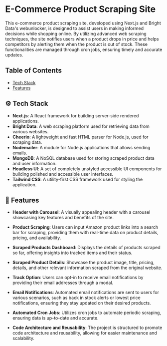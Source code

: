 # E-Commerce Product Scraping Site

This e-commerce product scraping site, developed using Next.js and Bright Data's webunlocker, is designed to assist users in making informed decisions while shopping online. By utilizing advanced web scraping techniques, the site notifies users when a product drops in price and helps competitors by alerting them when the product is out of stock. These functionalities are managed through cron jobs, ensuring timely and accurate updates.

## Table of Contents 

- [Tech Stack](#tech-stack)
- [Features](#features)

## ⚙️ Tech Stack <a name="tech-stack"></a>

- **Next.js**: A React framework for building server-side rendered applications.
- **Bright Data**: A web scraping platform used for retrieving data from various websites.
- **Cheerio**: A lightweight and fast HTML parser for Node.js, used for scraping data.
- **Nodemailer**: A module for Node.js applications that allows sending emails.
- **MongoDB**: A NoSQL database used for storing scraped product data and user information.
- **Headless UI**: A set of completely unstyled accessible UI components for building polished and accessible user interfaces.
- **Tailwind CSS**: A utility-first CSS framework used for styling the application.

## 🔋 Features <a name="features"></a>

- **Header with Carousel**: A visually appealing header with a carousel showcasing key features and benefits of the site.
  
- **Product Scraping**: Users can input Amazon product links into a search bar for scraping, providing them with real-time data on product details, pricing, and availability.

- **Scraped Products Dashboard**: Displays the details of products scraped so far, offering insights into tracked items and their status.

- **Scraped Product Details**: Showcase the product image, title, pricing, details, and other relevant information scraped from the original website.

- **Track Option**: Users can opt-in to receive email notifications by providing their email addresses through a modal.

- **Email Notifications**: Automated email notifications are sent to users for various scenarios, such as back in stock alerts or lowest price notifications, ensuring they stay updated on their desired products.

- **Automated Cron Jobs**: Utilizes cron jobs to automate periodic scraping, ensuring data is up-to-date and accurate.

- **Code Architecture and Reusability**: The project is structured to promote code architecture and reusability, allowing for easier maintenance and scalability.

